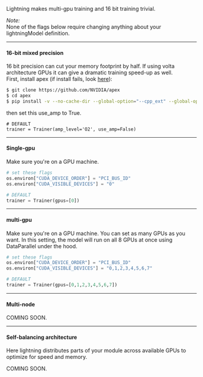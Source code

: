 Lightning makes multi-gpu training and 16 bit training trivial.

*Note:*   
None of the flags below require changing anything about your lightningModel definition. 

---
#### 16-bit mixed precision
16 bit precision can cut your memory footprint by half. If using volta architecture GPUs it can give a dramatic training speed-up as well.    
First, install apex (if install fails, look [here](https://github.com/NVIDIA/apex)):
```bash
$ git clone https://github.com/NVIDIA/apex
$ cd apex
$ pip install -v --no-cache-dir --global-option="--cpp_ext" --global-option="--cuda_ext" ./
```

then set this use_amp to True.
``` {.python}
# DEFAULT
trainer = Trainer(amp_level='O2', use_amp=False)
```

---
#### Single-gpu
Make sure you're on a GPU machine. 
```python
# set these flags
os.environ["CUDA_DEVICE_ORDER"] = "PCI_BUS_ID"
os.environ["CUDA_VISIBLE_DEVICES"] = "0"

# DEFAULT
trainer = Trainer(gpus=[0])
```

---
#### multi-gpu 
Make sure you're on a GPU machine. You can set as many GPUs as you want.
In this setting, the model will run on all 8 GPUs at once using DataParallel under the hood.
```python
# set these flags
os.environ["CUDA_DEVICE_ORDER"] = "PCI_BUS_ID"
os.environ["CUDA_VISIBLE_DEVICES"] = "0,1,2,3,4,5,6,7"

# DEFAULT
trainer = Trainer(gpus=[0,1,2,3,4,5,6,7])
```

---
#### Multi-node
COMING SOON.

---
#### Self-balancing architecture
Here lightning distributes parts of your module across available GPUs to optimize for speed and memory.   

COMING SOON.
